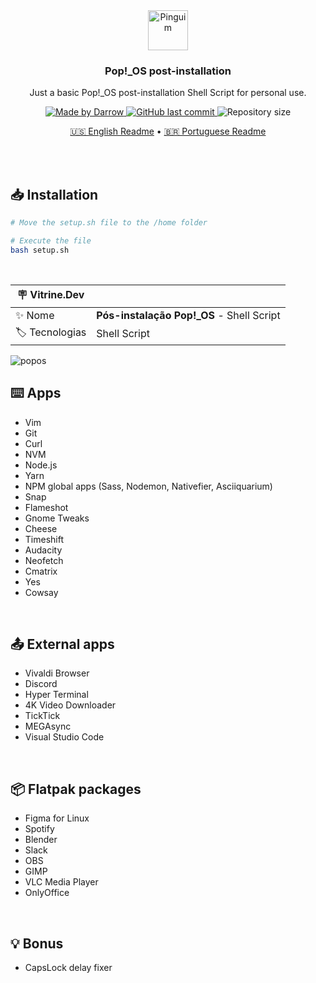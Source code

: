 <div align="center">
  <a href="https://github.com/darrow12/Pop_OS-posInstall/blob/main/setup.sh">
    <img src="https://user-images.githubusercontent.com/47289706/188736085-335d9db9-618e-4470-8826-598345698b11.png" alt="Pinguim" height="64"/>
  </a>
  
  <h3>Pop!_OS post-installation</h3>
  <p>Just a basic Pop!_OS post-installation Shell Script for personal use.</p>
  
  <a href="https://github.com/darrow12">
    <img src="https://img.shields.io/static/v1?label=Made by&message=Darrow&color=6ACAD8&labelColor=000000&style=<STYLE>&logo=github" alt="Made by Darrow" title="Made by Darrow">
  </a>

  <a href="https://github.com/darrow12/Pop_OS-posInstall/commits/main">
    <img alt="GitHub last commit" src="https://img.shields.io/github/last-commit/darrow12/Pop_OS-posInstall?label=Last commit&color=6ACAD8&labelColor=000000">
  </a>

  <img alt="Repository size" src="https://img.shields.io/github/repo-size/darrow12/Pop_OS-posInstall?label=Repo size&color=6ACAD8&labelColor=000000">
</div>

<p align="center">


</p>

<p align="center">
  <a href="README.md">🇺🇸 English Readme</a> • <a href="README-pt.md">🇧🇷 Portuguese Readme</a>
</p>


<br>
<br>

## 📥 Installation
```bash
# Move the setup.sh file to the /home folder

# Execute the file
bash setup.sh
```
<br>

| :placard: Vitrine.Dev |     |
| -------------  | --- |
| :sparkles: Nome        | **Pós-instalação Pop!_OS** - Shell Script
| :label: Tecnologias | Shell Script

<!-- Inserir imagem com a #vitrinedev ao final do link -->
![popos](https://user-images.githubusercontent.com/47289706/188706910-9762d089-45af-4425-a4b3-1b16f5cc5c7f.png#vitrinedev)

## ⌨️ Apps

- Vim
- Git
- Curl
- NVM
- Node.js
- Yarn
- NPM global apps (Sass, Nodemon, Nativefier, Asciiquarium)
- Snap
- Flameshot
- Gnome Tweaks
- Cheese
- Timeshift
- Audacity
- Neofetch
- Cmatrix
- Yes
- Cowsay
<br>

## 📤 External apps

- Vivaldi Browser
- Discord
- Hyper Terminal
- 4K Video Downloader
- TickTick
- MEGAsync
- Visual Studio Code
<br>

## 📦 Flatpak packages

- Figma for Linux
- Spotify
- Blender
- Slack
- OBS
- GIMP
- VLC Media Player
- OnlyOffice
<br>

## 💡 Bonus

- CapsLock delay fixer
